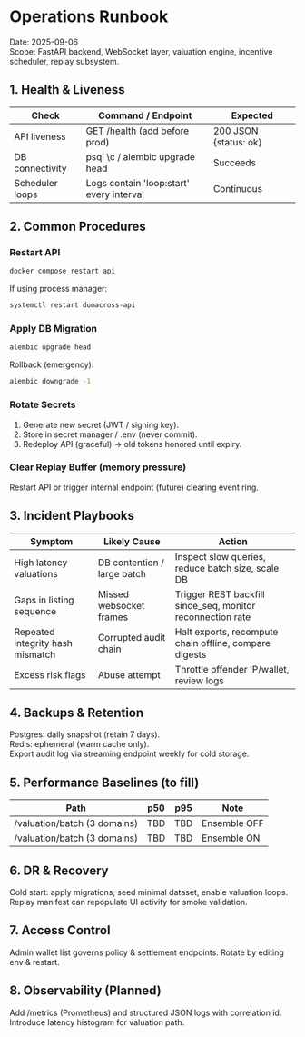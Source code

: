 # Operations Runbook

Date: 2025-09-06  
Scope: FastAPI backend, WebSocket layer, valuation engine, incentive scheduler, replay subsystem.

## 1. Health & Liveness
| Check | Command / Endpoint | Expected |
|-------|--------------------|----------|
| API liveness | GET /health (add before prod) | 200 JSON {status: ok} |
| DB connectivity | psql \c / alembic upgrade head | Succeeds |
| Scheduler loops | Logs contain 'loop:start' every interval | Continuous |

## 2. Common Procedures
### Restart API
```bash
docker compose restart api
```
If using process manager:
```bash
systemctl restart domacross-api
```

### Apply DB Migration
```bash
alembic upgrade head
```
Rollback (emergency):
```bash
alembic downgrade -1
```

### Rotate Secrets
1. Generate new secret (JWT / signing key).  
2. Store in secret manager / .env (never commit).  
3. Redeploy API (graceful) → old tokens honored until expiry.  

### Clear Replay Buffer (memory pressure)
Restart API or trigger internal endpoint (future) clearing event ring.

## 3. Incident Playbooks
| Symptom | Likely Cause | Action |
|---------|--------------|--------|
| High latency valuations | DB contention / large batch | Inspect slow queries, reduce batch size, scale DB |
| Gaps in listing sequence | Missed websocket frames | Trigger REST backfill since_seq, monitor reconnection rate |
| Repeated integrity hash mismatch | Corrupted audit chain | Halt exports, recompute chain offline, compare digests |
| Excess risk flags | Abuse attempt | Throttle offender IP/wallet, review logs |

## 4. Backups & Retention
Postgres: daily snapshot (retain 7 days).  
Redis: ephemeral (warm cache only).  
Export audit log via streaming endpoint weekly for cold storage.

## 5. Performance Baselines (to fill)
| Path | p50 | p95 | Note |
|------|-----|-----|------|
| /valuation/batch (3 domains) | TBD | TBD | Ensemble OFF |
| /valuation/batch (3 domains) | TBD | TBD | Ensemble ON |

## 6. DR & Recovery
Cold start: apply migrations, seed minimal dataset, enable valuation loops.  
Replay manifest can repopulate UI activity for smoke validation.

## 7. Access Control
Admin wallet list governs policy & settlement endpoints. Rotate by editing env & restart.

## 8. Observability (Planned)
Add /metrics (Prometheus) and structured JSON logs with correlation id.  
Introduce latency histogram for valuation path.
